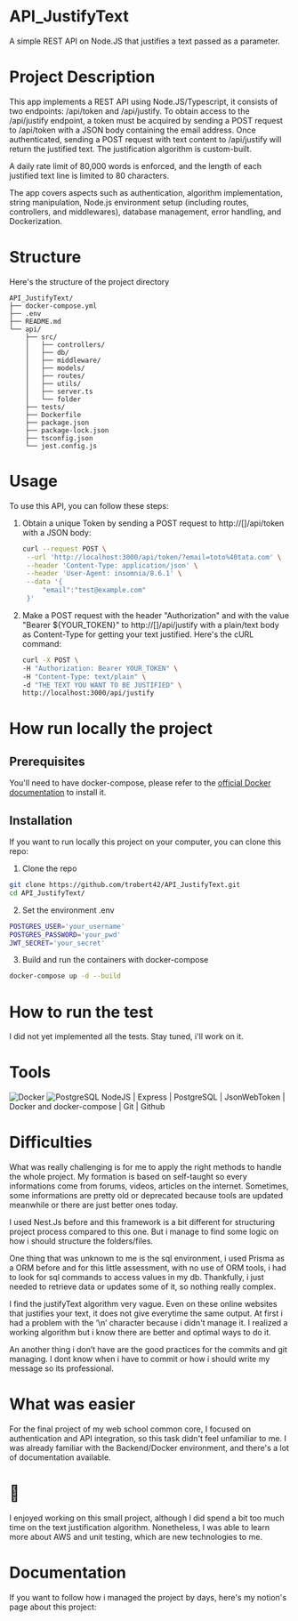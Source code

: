 # API_JustifyText
A simple REST API on Node.JS that justifies a text passed as a parameter.

# Project Description
This app implements a REST API using Node.JS/Typescript, it consists of two endpoints: /api/token and /api/justify.
To obtain access to the /api/justify endpoint, a token must be acquired by sending a POST request to /api/token with a JSON body containing the email address. Once authenticated, sending a POST request with text content to /api/justify will return the justified text. The justification algorithm is custom-built.

A daily rate limit of 80,000 words is enforced, and the length of each justified text line is limited to 80 characters.

The app covers aspects such as authentication, algorithm implementation, string manipulation, Node.js environment setup (including routes, controllers, and middlewares), database management, error handling, and Dockerization.

# Structure
Here's the structure of the project directory
```
API_JustifyText/
├── docker-compose.yml
├── .env
├── README.md
└── api/
    ├── src/
    │   ├── controllers/
    │   ├── db/
    │   ├── middleware/
    │   ├── models/
    │   ├── routes/
    │   ├── utils/
    │   ├── server.ts
    │   └── folder
    ├── tests/
    ├── Dockerfile
    ├── package.json
    ├── package-lock.json
    ├── tsconfig.json
    └── jest.config.js
```

# Usage 
To use this API, you can follow these steps:
1. Obtain a unique Token by sending a POST request to http://[]/api/token with a JSON body:
   ``` bash
   curl --request POST \
    --url 'http://localhost:3000/api/token/?email=toto%40tata.com' \
    --header 'Content-Type: application/json' \
    --header 'User-Agent: insomnia/8.6.1' \
    --data '{
	    "email":"test@example.com"
    }'
   ```
2. Make a POST request with the header "Authorization" and with the value "Bearer ${YOUR_TOKEN}" to http://[]/api/justify with a plain/text body as Content-Type for getting your text justified. Here's the cURL command:
   ``` bash
   curl -X POST \
   -H "Authorization: Bearer YOUR_TOKEN" \
   -H "Content-Type: text/plain" \
   -d "THE TEXT YOU WANT TO BE JUSTIFIED" \
   http://localhost:3000/api/justify
   ```

# How run locally the project 
## Prerequisites
You'll need to have docker-compose, please refer to the [official Docker documentation](https://docs.docker.com/compose/install/) to install it.

## Installation
If you want to run locally this project on your computer, you can clone this repo:
1. Clone the repo
  ``` bash
  git clone https://github.com/trobert42/API_JustifyText.git
  cd API_JustifyText/
  ```
2. Set the environment .env
  ``` bash
  POSTGRES_USER='your_username'
  POSTGRES_PASSWORD='your_pwd'
  JWT_SECRET='your_secret'
  ```
3. Build and run the containers with docker-compose
  ``` bash
  docker-compose up -d --build
  ```

# How to run the test
I did not yet implemented all the tests. Stay tuned, i'll work on it. 

# Tools
<img alt="Docker" src="https://img.shields.io/badge/docker-%230db7ed.svg?logo=docker&logoColor=white">
<img alt="PostgreSQL" src ="https://img.shields.io/badge/PostgreSQL-316192.svg?logo=postgresql&logoColor=white">
NodeJS | Express | PostgreSQL | JsonWebToken | Docker and docker-compose | Git | Github

# Difficulties
What was really challenging is for me to apply the right methods to handle the whole project. My formation is based on self-taught so every informations come from forums, videos, articles on the internet. Sometimes, some informations are pretty old or deprecated because tools are updated meanwhile or there are just better ones today. 

I used Nest.Js before and this framework is a bit different for structuring project process compared to this one. But i manage to find some logic on how i should structure the folders/files. 

One thing that was unknown to me is the sql environment, i used Prisma as a ORM before and for this little assessment, with no use of ORM tools, i had to look for sql commands to access values in my db. Thankfully, i just needed to retrieve data or updates some of it, so nothing really complex.

I find the justifyText algorithm very vague. Even on these online websites that justifies your text, it does not give everytime the same output. At first i had a problem with the ‘\n’ character because i didn't manage it. I realized a working algorithm but i know there are better and optimal ways to do it.

An another thing i don’t have are the good practices for the commits and git managing. I dont know when i have to commit or how i should write my message so its professional.

# What was easier
For the final project of my web school common core, I focused on authentication and API integration, so this task didn't feel unfamiliar to me. I was already familiar with the Backend/Docker environment, and there's a lot of documentation available.


# 💬
I enjoyed working on this small project, although I did spend a bit too much time on the text justification algorithm. Nonetheless, I was able to learn more about AWS and unit testing, which are new technologies to me.

# Documentation
If you want to follow how i managed the project by days, here's my notion's page about this project:
